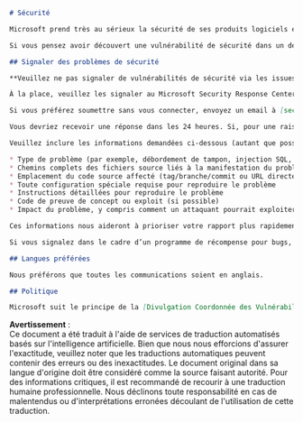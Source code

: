 ```markdown
# Sécurité

Microsoft prend très au sérieux la sécurité de ses produits logiciels et services, y compris tous les dépôts de code source gérés via nos organisations GitHub, qui incluent [Microsoft](https://github.com/Microsoft), [Azure](https://github.com/Azure), [DotNet](https://github.com/dotnet), [AspNet](https://github.com/aspnet) et [Xamarin](https://github.com/xamarin).

Si vous pensez avoir découvert une vulnérabilité de sécurité dans un dépôt appartenant à Microsoft et correspondant à la [définition d'une vulnérabilité de sécurité de Microsoft](https://aka.ms/security.md/definition), veuillez nous en informer comme décrit ci-dessous.

## Signaler des problèmes de sécurité

**Veuillez ne pas signaler de vulnérabilités de sécurité via les issues publiques de GitHub.**

À la place, veuillez les signaler au Microsoft Security Response Center (MSRC) via [https://msrc.microsoft.com/create-report](https://aka.ms/security.md/msrc/create-report).

Si vous préférez soumettre sans vous connecter, envoyez un email à [secure@microsoft.com](mailto:secure@microsoft.com). Si possible, chiffrez votre message avec notre clé PGP ; vous pouvez la télécharger depuis la page [Microsoft Security Response Center PGP Key](https://aka.ms/security.md/msrc/pgp).

Vous devriez recevoir une réponse dans les 24 heures. Si, pour une raison quelconque, vous ne recevez pas de réponse, veuillez effectuer un suivi par email pour vous assurer que nous avons bien reçu votre message initial. Des informations supplémentaires sont disponibles sur [microsoft.com/msrc](https://www.microsoft.com/msrc).

Veuillez inclure les informations demandées ci-dessous (autant que possible) pour nous aider à mieux comprendre la nature et l'étendue du problème potentiel :

* Type de problème (par exemple, débordement de tampon, injection SQL, script intersite, etc.)
* Chemins complets des fichiers source liés à la manifestation du problème
* Emplacement du code source affecté (tag/branche/commit ou URL directe)
* Toute configuration spéciale requise pour reproduire le problème
* Instructions détaillées pour reproduire le problème
* Code de preuve de concept ou exploit (si possible)
* Impact du problème, y compris comment un attaquant pourrait exploiter le problème

Ces informations nous aideront à prioriser votre rapport plus rapidement.

Si vous signalez dans le cadre d’un programme de récompense pour bugs, des rapports plus complets peuvent contribuer à une récompense plus élevée. Veuillez consulter notre page [Microsoft Bug Bounty Program](https://aka.ms/security.md/msrc/bounty) pour plus de détails sur nos programmes actifs.

## Langues préférées

Nous préférons que toutes les communications soient en anglais.

## Politique

Microsoft suit le principe de la [Divulgation Coordonnée des Vulnérabilités](https://aka.ms/security.md/cvd).
```

**Avertissement** :  
Ce document a été traduit à l'aide de services de traduction automatisés basés sur l'intelligence artificielle. Bien que nous nous efforcions d'assurer l'exactitude, veuillez noter que les traductions automatiques peuvent contenir des erreurs ou des inexactitudes. Le document original dans sa langue d'origine doit être considéré comme la source faisant autorité. Pour des informations critiques, il est recommandé de recourir à une traduction humaine professionnelle. Nous déclinons toute responsabilité en cas de malentendus ou d'interprétations erronées découlant de l'utilisation de cette traduction.